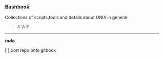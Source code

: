 ### Bashbook

Collections of scripts,tools and details about UNIX in general

>A WIP

---

***todo***

[ ] port repo onto gitbook